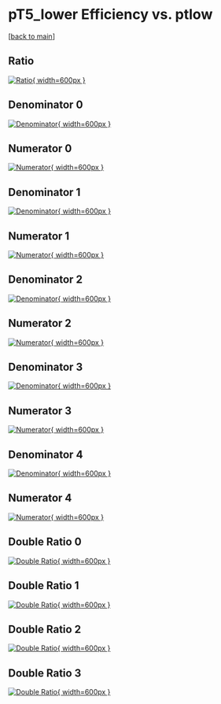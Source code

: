 # pT5_lower Efficiency vs. ptlow

[[back to main](./)]



## Ratio

[![Ratio](../mtv/var/pT5_lower_xtr_321_0_eff_ptlow.png){ width=600px }](../mtv/var/pT5_lower_xtr_321_0_eff_ptlow.pdf)

## Denominator 0

[![Denominator](../mtv/den/pT5_lower_xtr_321_0_eff_ptlow_den0.png){ width=600px }](../mtv/den/pT5_lower_xtr_321_0_eff_ptlow_den0.pdf)

## Numerator 0

[![Numerator](../mtv/num/pT5_lower_xtr_321_0_eff_ptlow_num0.png){ width=600px }](../mtv/num/pT5_lower_xtr_321_0_eff_ptlow_num0.pdf)

## Denominator 1

[![Denominator](../mtv/den/pT5_lower_xtr_321_0_eff_ptlow_den1.png){ width=600px }](../mtv/den/pT5_lower_xtr_321_0_eff_ptlow_den1.pdf)

## Numerator 1

[![Numerator](../mtv/num/pT5_lower_xtr_321_0_eff_ptlow_num1.png){ width=600px }](../mtv/num/pT5_lower_xtr_321_0_eff_ptlow_num1.pdf)

## Denominator 2

[![Denominator](../mtv/den/pT5_lower_xtr_321_0_eff_ptlow_den2.png){ width=600px }](../mtv/den/pT5_lower_xtr_321_0_eff_ptlow_den2.pdf)

## Numerator 2

[![Numerator](../mtv/num/pT5_lower_xtr_321_0_eff_ptlow_num2.png){ width=600px }](../mtv/num/pT5_lower_xtr_321_0_eff_ptlow_num2.pdf)

## Denominator 3

[![Denominator](../mtv/den/pT5_lower_xtr_321_0_eff_ptlow_den3.png){ width=600px }](../mtv/den/pT5_lower_xtr_321_0_eff_ptlow_den3.pdf)

## Numerator 3

[![Numerator](../mtv/num/pT5_lower_xtr_321_0_eff_ptlow_num3.png){ width=600px }](../mtv/num/pT5_lower_xtr_321_0_eff_ptlow_num3.pdf)

## Denominator 4

[![Denominator](../mtv/den/pT5_lower_xtr_321_0_eff_ptlow_den4.png){ width=600px }](../mtv/den/pT5_lower_xtr_321_0_eff_ptlow_den4.pdf)

## Numerator 4

[![Numerator](../mtv/num/pT5_lower_xtr_321_0_eff_ptlow_num4.png){ width=600px }](../mtv/num/pT5_lower_xtr_321_0_eff_ptlow_num4.pdf)

## Double Ratio 0

[![Double Ratio](../mtv/ratio/pT5_lower_xtr_321_0_eff_ptlow_ratio0.png){ width=600px }](../mtv/ratio/pT5_lower_xtr_321_0_eff_ptlow_ratio0.pdf)

## Double Ratio 1

[![Double Ratio](../mtv/ratio/pT5_lower_xtr_321_0_eff_ptlow_ratio1.png){ width=600px }](../mtv/ratio/pT5_lower_xtr_321_0_eff_ptlow_ratio1.pdf)

## Double Ratio 2

[![Double Ratio](../mtv/ratio/pT5_lower_xtr_321_0_eff_ptlow_ratio2.png){ width=600px }](../mtv/ratio/pT5_lower_xtr_321_0_eff_ptlow_ratio2.pdf)

## Double Ratio 3

[![Double Ratio](../mtv/ratio/pT5_lower_xtr_321_0_eff_ptlow_ratio3.png){ width=600px }](../mtv/ratio/pT5_lower_xtr_321_0_eff_ptlow_ratio3.pdf)

